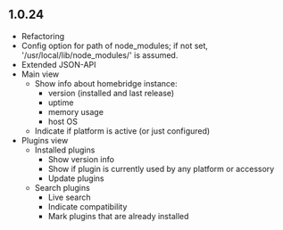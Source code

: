 ## 1.0.24
- Refactoring
- Config option for path of node_modules; if not set, '/usr/local/lib/node_modules/' is assumed.
- Extended JSON-API
- Main view
    - Show info about homebridge instance:
        - version (installed and last release)
        - uptime
        - memory usage
        - host OS
    - Indicate if platform is active (or just configured)
- Plugins view
    - Installed plugins
        - Show version info
        - Show if plugin is currently used by any platform or accessory
        - Update plugins
    - Search plugins
        - Live search
        - Indicate compatibility
        - Mark plugins that are already installed
